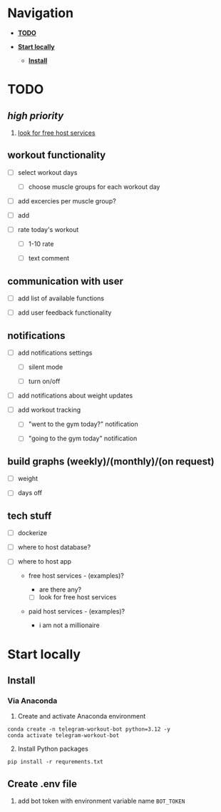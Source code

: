# Navigation

- **[TODO](#todo)** 

- **[Start locally](#start-locally)**

  - **[Install](#install)**

# TODO

## ***high priority***

1. <a href="#1">look for free host services<a>

## workout functionality

- [ ] select workout days

  - [ ] choose muscle groups for each workout day
  
- [ ] add excercies per muscle group?

- [ ] add 

- [ ] rate today's workout

  - [ ] 1-10 rate 

  - [ ] text comment  

## communication with user

- [ ] add list of available functions 

- [ ] add user feedback functionality

## notifications

- [ ] add notifications settings

  - [ ] silent mode

  - [ ] turn on/off

- [ ] add notifications about weight updates 

- [ ] add workout tracking

  - [ ] "went to the gym today?" notification

  - [ ] "going to the gym today" notification

## build graphs (weekly)/(monthly)/(on request)

- [ ] weight

- [ ] days off

## tech stuff

- [ ] dockerize

- [ ] where to host database?

- [ ] where to host app

  - free host services - (examples)?

    - are there any?

    - [ ] <a id="1">look for free host services<a>

  - paid host services - (examples)?

    - i am not a millionaire

# Start locally

## Install

### Via Anaconda

1. Create and activate Anaconda environment

``` 
conda create -n telegram-workout-bot python=3.12 -y
conda activate telegram-workout-bot
```

2. Install Python packages

```
pip install -r requrements.txt
```

## Create .env file

1. add bot token with environment variable name ```BOT_TOKEN```